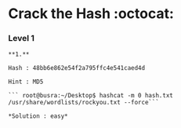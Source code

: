 # Crack the Hash :octocat:

### Level 1

```
**1.** 

Hash : 48bb6e862e54f2a795ffc4e541caed4d

Hint : MD5

``` root@busra:~/Desktop$ hashcat -m 0 hash.txt /usr/share/wordlists/rockyou.txt --force```

*Solution : easy*
``````
